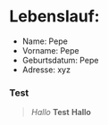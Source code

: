 # Lebenslauf:



* Name: 		Pepe
* Vorname:		Pepe
* Geburtsdatum:	Pepe
* Adresse:		xyz

### Test

> *Hallo*
> **Test**
> __Hallo__




